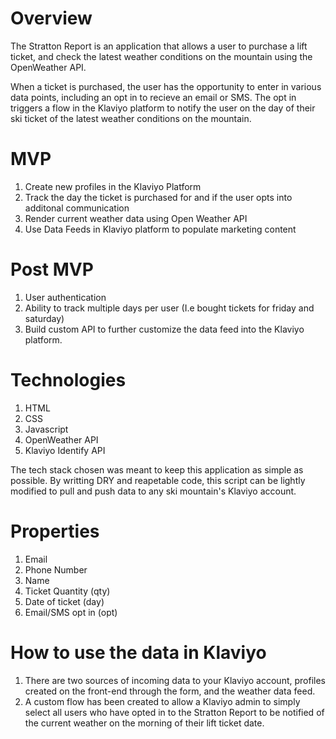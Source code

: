# Overview

The Stratton Report is an application that allows a user to purchase a lift ticket, and check the latest weather conditions on the mountain using the OpenWeather API.

When a ticket is purchased, the user has the opportunity to enter in various data points, including an opt in to recieve an email or SMS. The opt in triggers a flow in the Klaviyo platform to notify the user on the day of their ski ticket of the latest weather conditions on the mountain.

# MVP

1.  Create new profiles in the Klaviyo Platform
2.  Track the day the ticket is purchased for and if the user opts into additonal communication
3.  Render current weather data using Open Weather API
4.  Use Data Feeds in Klaviyo platform to populate marketing content

# Post MVP

1.  User authentication
2.  Ability to track multiple days per user (I.e bought tickets for friday and saturday)
3.  Build custom API to further customize the data feed into the Klaviyo platform.

# Technologies

1.  HTML
2.  CSS
3.  Javascript
4.  OpenWeather API
5.  Klaviyo Identify API

The tech stack chosen was meant to keep this application as simple as possible. By writting DRY and reapetable code, this script can be lightly modified to pull and push data to any ski mountain's Klaviyo account.

# Properties

1. Email
2. Phone Number
3. Name
4. Ticket Quantity (qty)
5. Date of ticket (day)
6. Email/SMS opt in (opt)

# How to use the data in Klaviyo

1.  There are two sources of incoming data to your Klaviyo account, profiles created on the front-end through the form, and the weather data feed.
2.  A custom flow has been created to allow a Klaviyo admin to simply select all users who have opted in to the Stratton Report to be notified of the current weather on the morning of their lift ticket date.
